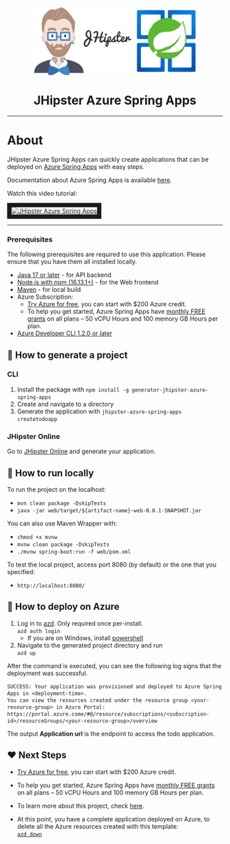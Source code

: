<div align="center">
    <a href="https://start.jhipster.tech/generate-azure-application">
        <img width="380" height="160" src="https://raw.githubusercontent.com/Azure/generator-jhipster-azure-spring-apps/main/jhipster-asa-logo.png">
    </a>
    <h1>JHipster Azure Spring Apps</h1>
</div>

---

# About

JHipster Azure Spring Apps can quickly create applications that can be deployed on [Azure Spring Apps](https://azure.microsoft.com/en-au/products/spring-apps/) with easy steps.

Documentation about Azure Spring Apps is available [here](https://learn.microsoft.com/en-us/azure/spring-apps/overview).

Watch this video tutorial:

<a href="https://www.youtube.com/watch?v=4BlGvoz22-U&t=33s" target="_blank"><img src="https://github.com/Azure/generator-jhipster-azure-spring-apps/assets/53414034/d910126a-44f5-4499-ae7f-9b594a23e965" 
    alt="JHipster Azure Spring Apps" width="800" height="570" border="10" /></a>

---

### Prerequisites

The following prerequisites are required to use this application. Please ensure that you have them all installed locally.

- [Java 17 or later](https://learn.microsoft.com/en-us/java/openjdk/install) - for API backend
- [Node.js with npm (16.13.1+)](https://nodejs.org/) - for the Web frontend
- [Maven](https://maven.apache.org/download.cgi) - for local build
- Azure Subscription:
  - [Try Azure for free](https://azure.microsoft.com/en-us/products/spring-apps/#overview), you can start with $200 Azure credit.
  - To help you get started, Azure Spring Apps have [monthly FREE grants](https://techcommunity.microsoft.com/t5/apps-on-azure-blog/price-reduction-azure-spring-apps-does-more-costs-less/ba-p/3614058) on all plans – 50 vCPU Hours and 100 memory GB Hours per plan.
- [Azure Developer CLI 1.2.0 or later](https://aka.ms/azd-install)

## 🚀 How to generate a project

### CLI

1. Install the package with `npm install -g generator-jhipster-azure-spring-apps`
1. Create and navigate to a directory
1. Generate the application with `jhipster-azure-spring-apps createtodoapp`

### JHipster Online

Go to [JHipster Online](https://start.jhipster.tech/generate-azure-application) and generate your application.

## 🚁 How to run locally

To run the project on the localhost:

- `mvn clean package -DskipTests`
- `java -jar web/target/${artifact-name}-web-0.0.1-SNAPSHOT.jar`

You can also use Maven Wrapper with:

- `chmod +x mvnw`
- `mvnw clean package -DskipTests`
- `./mvnw spring-boot:run -f web/pom.xml`

To test the local project, access port 8080 (by default) or the one that you specified:

- `http://localhost:8080/`

## 🎉 How to deploy on Azure

1. Log in to [azd](https://learn.microsoft.com/azure/developer/azure-developer-cli/install-azd). Only required once per-install.
   </br> `azd auth login`
   - If you are on Windows, install [powershell](https://learn.microsoft.com/powershell/scripting/install/installing-powershell-on-windows)
1. Navigate to the generated project directory and run
   </br>`azd up`

After the command is executed, you can see the following log signs that the deployment was successful.

```text
SUCCESS: Your application was provisioned and deployed to Azure Spring Apps in <deployment-time>.
You can view the resources created under the resource group <your-resource-group> in Azure Portal:
https://portal.azure.come/#@/resource/subscriptions/<subscription-id>/resourceGroups/<your-resource-group>/overview
```

The output **Application url** is the endpoint to access the todo application.

## ❤️ Next Steps

- [Try Azure for free](https://azure.microsoft.com/en-us/products/spring-apps/#overview), you can start with $200 Azure credit.

- To help you get started, Azure Spring Apps have [monthly FREE grants](https://techcommunity.microsoft.com/t5/apps-on-azure-blog/price-reduction-azure-spring-apps-does-more-costs-less/ba-p/3614058) on all plans – 50 vCPU Hours and 100 memory GB Hours per plan.

- To learn more about this project, check [here](https://learn.microsoft.com/azure/spring-apps/quickstart-deploy-web-app?pivots=sc-standard).

- At this point, you have a complete application deployed on Azure, to delete all the Azure resources created with this template:
  </br>[`azd down`](https://learn.microsoft.com/azure/developer/azure-developer-cli/reference#azd-down)
